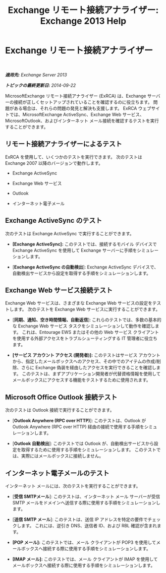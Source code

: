 ﻿---
title: 'Exchange リモート接続アナライザー: Exchange 2013 Help'
TOCTitle: Exchange リモート接続アナライザー
ms:assetid: dd26698e-d00c-47f5-a7aa-c3894fe86c75
ms:mtpsurl: https://technet.microsoft.com/ja-jp/library/Ff701693(v=EXCHG.150)
ms:contentKeyID: 49896513
ms.date: 04/24/2018
mtps_version: v=EXCHG.150
ms.translationtype: HT
---

# Exchange リモート接続アナライザー

 

_**適用先:** Exchange Server 2013_

_**トピックの最終更新日:** 2014-09-22_

MicrosoftExchange リモート接続アナライザー (ExRCA) は、Exchange サーバーの接続が正しくセットアップされていることを確認するのに役立ちます。 問題がある場合は、それらの問題の発見と解決も支援します。 ExRCA ウェブサイトでは、MicrosoftExchange ActiveSync、Exchange Web サービス、MicrosoftOutlook、およびインターネット メール接続を確認するテストを実行することができます。

## リモート接続アナライザーによるテスト

ExRCA を使用して、いくつかのテストを実行できます。 次のテストは Exchange 2007 以降のバージョンで動作します。

  - Exchange ActiveSync

  - Exchange Web サービス

  - Outlook

  - インターネット電子メール

## Exchange ActiveSync のテスト

次のテストは Exchange ActiveSync で実行することができます。

  - **\[Exchange ActiveSync\]:**  このテストでは、接続するモバイル デバイスで Exchange ActiveSync を使用して Exchange サーバーに手順をシミュレーションします。

  - \[**Exchange ActiveSync の自動検出**\]: Exchange ActiveSync デバイスで、自動検出サービスから設定を取得する手順をシミュレーションします。

## Exchange Web サービス接続テスト

Exchange Web サービスは、さまざまな Exchange Web サービスの設定をテストします。 次のテストを Exchange Web サービスに実行することができます。

  - \[**同期、通知、空き時間情報、自動返信**\]: これらのテストでは、多数の基本的な Exchange Web サービス タスクをシミュレーションして動作を確認します。 これは、Entourage EWS またはその他の Web サービス クライアントを使用する外部アクセスをトラブルシューティングする IT 管理者に役立ちます。

  - **\[サービス アカウント アクセス (開発者)\]:**  このテストはサービス アカウントから、指定したメールボックスへのアクセス、その中でのアイテムの作成/削除、さらに Exchange 偽装を経由したアクセスを実行できることを確認します。 このテストは、まずアプリケーション開発者が代替資格情報を使用してメールボックスにアクセスする機能をテストするために使用されます。

## Microsoft Office Outlook 接続テスト

次のテストは Outlook 接続で実行することができます。

  - \[**Outlook Anywhere (RPC over HTTP)**\]: このテストは、Outlook が Outlook Anywhere (RPC over HTTP) 経由の接続で使用する手順をシミュレーションします。

  - \[**Outlook 自動検出**\]: このテストでは Outlook が、自動検出サービスから設定を取得するために使用する手順をシミュレーションします。 このテストでは、実際にはメールボックスに接続しません。

## インターネット電子メールのテスト

インターネット メールには、次のテストを実行することができます。

  - \[**受信 SMTPメール**\]: このテストは、インターネット メール サーバーが受信 SMTP メールをドメインへ送信する際に使用する手順をシミュレーションします。

  - \[**送信 SMTP メール**\]: このテストは、送信 IP アドレスを特定の要件でチェックします。 これには、逆引き DNS、送信者 ID、および RBL 確認が含まれます。

  - **\[POP メール\]:**  このテストでは、メール クライアントが POP3 を使用してメールボックスへ接続する際に使用する手順をシミュレーションします。

  - **\[IMAP メール\]:**  このテストでは、メール クライアントが IMAP を使用してメールボックスへ接続する際に使用する手順をシミュレーションします。


